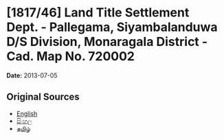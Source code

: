 # [1817/46] Land Title Settlement Dept. - Pallegama, Siyambalanduwa D/S Division, Monaragala District - Cad. Map No. 720002

**Date:** 2013-07-05

## Original Sources

- [English](https://documents.gov.lk/view/extra-gazettes/2013/7/1817-46_E.pdf)
- [සිංහල](https://documents.gov.lk/view/extra-gazettes/2013/7/1817-46_S.pdf)
- [தமிழ்](https://documents.gov.lk/view/extra-gazettes/2013/7/1817-46_T.pdf)

